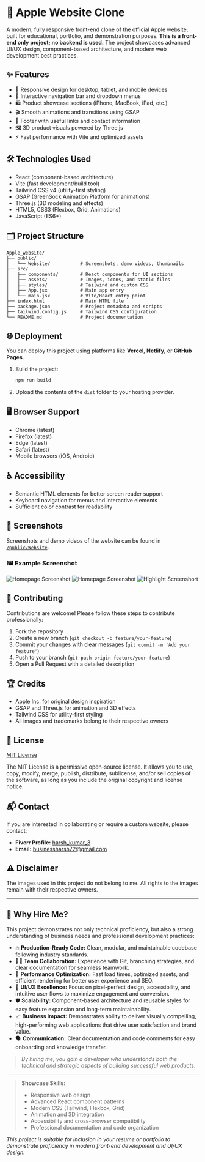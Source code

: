 # 🍏 Apple Website Clone

A modern, fully responsive front-end clone of the official Apple website, built for educational, portfolio, and demonstration purposes. **This is a front-end only project; no backend is used.** The project showcases advanced UI/UX design, component-based architecture, and modern web development best practices.

## ✨ Features

- 📱 Responsive design for desktop, tablet, and mobile devices
- 🧭 Interactive navigation bar and dropdown menus
- 🛍️ Product showcase sections (iPhone, MacBook, iPad, etc.)
- 🎬 Smooth animations and transitions using GSAP
- 📝 Footer with useful links and contact information
- 🖼️ 3D product visuals powered by Three.js
- ⚡ Fast performance with Vite and optimized assets

## 🛠️ Technologies Used

- React (component-based architecture)
- Vite (fast development/build tool)
- Tailwind CSS v4 (utility-first styling)
- GSAP (GreenSock Animation Platform for animations)
- Three.js (3D modeling and effects)
- HTML5, CSS3 (Flexbox, Grid, Animations)
- JavaScript (ES6+)

## 🗂️ Project Structure

```
Apple_website/
├── public/
│   └── Website/           # Screenshots, demo videos, thumbnails
├── src/
│   ├── components/        # React components for UI sections
│   ├── assets/            # Images, icons, and static files
│   ├── styles/            # Tailwind and custom CSS
│   ├── App.jsx            # Main app entry
│   └── main.jsx           # Vite/React entry point
├── index.html             # Main HTML file
├── package.json           # Project metadata and scripts
├── tailwind.config.js     # Tailwind CSS configuration
└── README.md              # Project documentation
```

## 🌐 Deployment

You can deploy this project using platforms like **Vercel**, **Netlify**, or **GitHub Pages**.

1. Build the project:
   ```bash
   npm run build
   ```
2. Upload the contents of the `dist` folder to your hosting provider.

## 🖥️ Browser Support

- Chrome (latest)
- Firefox (latest)
- Edge (latest)
- Safari (latest)
- Mobile browsers (iOS, Android)

## ♿ Accessibility

- Semantic HTML elements for better screen reader support
- Keyboard navigation for menus and interactive elements
- Sufficient color contrast for readability

## 📸 Screenshots

Screenshots and demo videos of the website can be found in [`/public/Website`](./public/Website).

### 🖼️ Example Screenshot

<!-- Make sure homepage.png exists at /public/Website/homepage.png -->
![Homepage Screenshot](https://github.com/Harsh13kumar/Apple-Website/blob/main/public/Website/HeroSection.png)
![Homepage Screenshot](https://github.com/Harsh13kumar/Apple-Website/blob/main/public/Website/3Dmodel.png)
![Highlight Screenshort](https://github.com/Harsh13kumar/Apple-Website/blob/main/public/Website/Highlights.png)
## 🤝 Contributing

Contributions are welcome! Please follow these steps to contribute professionally:

1. Fork the repository
2. Create a new branch (`git checkout -b feature/your-feature`)
3. Commit your changes with clear messages (`git commit -m 'Add your feature'`)
4. Push to your branch (`git push origin feature/your-feature`)
5. Open a Pull Request with a detailed description

## 🏆 Credits

- Apple Inc. for original design inspiration
- GSAP and Three.js for animation and 3D effects
- Tailwind CSS for utility-first styling
- All images and trademarks belong to their respective owners

## 📄 License

[MIT License](LICENSE)

The MIT License is a permissive open-source license. It allows you to use, copy, modify, merge, publish, distribute, sublicense, and/or sell copies of the software, as long as you include the original copyright and license notice.

## 📬 Contact

If you are interested in collaborating or require a custom website, please contact:

- **Fiverr Profile:** [harsh_kumar_3](https://www.fiverr.com/harsh_kumar_3/)
- **Email:** businessharsh72@gmail.com

## ⚠️ Disclaimer

The images used in this project do not belong to me. All rights to the images remain with their respective owners.

---

## 💼 Why Hire Me?

This project demonstrates not only technical proficiency, but also a strong understanding of business needs and professional development practices:

- 🔥 **Production-Ready Code:** Clean, modular, and maintainable codebase following industry standards.
- 🧑‍💻 **Team Collaboration:** Experience with Git, branching strategies, and clear documentation for seamless teamwork.
- 🚀 **Performance Optimization:** Fast load times, optimized assets, and efficient rendering for better user experience and SEO.
- 🎨 **UI/UX Excellence:** Focus on pixel-perfect design, accessibility, and intuitive user flows to maximize engagement and conversion.
- 🛡️ **Scalability:** Component-based architecture and reusable styles for easy feature expansion and long-term maintainability.
- 📈 **Business Impact:** Demonstrates ability to deliver visually compelling, high-performing web applications that drive user satisfaction and brand value.
- 🗣️ **Communication:** Clear documentation and code comments for easy onboarding and knowledge transfer.

> *By hiring me, you gain a developer who understands both the technical and strategic aspects of building successful web products.*

---

> **Showcase Skills:**  
> - Responsive web design  
> - Advanced React component patterns  
> - Modern CSS (Tailwind, Flexbox, Grid)  
> - Animation and 3D integration  
> - Accessibility and cross-browser compatibility  
> - Professional documentation and code organization

*This project is suitable for inclusion in your resume or portfolio to demonstrate proficiency in modern front-end development and UI/UX design.*


